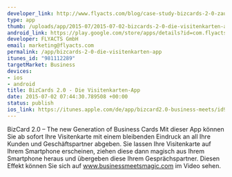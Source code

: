 ```yaml
--- 
developer_link: http://www.flyacts.com/blog/case-study-bizcards-2-0-zauberhafte-visitenkarten/
type: app
thumb: /uploads/app/2015-07/2015-07-02-bizcards-2-0-die-visitenkarten-app.png
android_link: https://play.google.com/store/apps/details?id=com.flyacts.glade
developer: FLYACTS GmbH
email: marketing@flyacts.com
permalink: /app/bizcards-2-0-die-visitenkarten-app
itunes_id: "981112289"
targetMarket: Business
devices: 
- ios
- android
title: BizCards 2.0 - Die Visitenkarten-App
date: 2015-07-02 07:44:30.789508 +00:00
status: publish
ios_link: https://itunes.apple.com/de/app/bizcard2.0-business-meets/id981112289?mt=8
---
```


BizCard 2.0 – The new Generation of Business Cards
Mit dieser App können Sie ab sofort Ihre Visitenkarte mit einem bleibenden Eindruck an all Ihre Kunden und Geschäftspartner abgeben. Sie lassen Ihre Visitenkarte auf Ihrem Smartphone erscheinen, ziehen diese dann magisch aus Ihrem Smartphone heraus und übergeben diese Ihrem Gesprächspartner. Diesen Effekt können Sie sich auf www.businessmeetsmagic.com im Video sehen.
